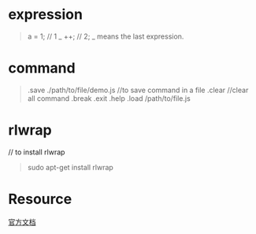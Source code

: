 # expression
> a = 1; // 1
> _ ++; // 2; _ means the last expression.

# command
> .save ./path/to/file/demo.js  //to save command in a file
> .clear //clear all command
> .break
> .exit
> .help
> .load /path/to/file.js

# rlwrap
// to install rlwrap
> sudo apt-get install rlwrap

# Resource
[官方文档](https://nodejs.org/api/repl.html)

